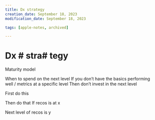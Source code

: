 ```yaml
---
title: Dx strategy
creation_date: September 18, 2023
modification_date: September 18, 2023

tags: [apple-notes, archived]

---
```



# Dx # stra# tegy

Maturity model

When to spend on the next level
If you don’t have the basics performing well / metrics at a specific level
Then don’t invest in the next level 

First do this 

Then do that
If recos is at x 

Next level of recos is y
